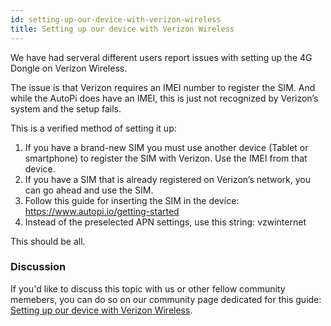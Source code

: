 ```yaml
---
id: setting-up-our-device-with-verizon-wireless
title: Setting up our device with Verizon Wireless
---
```

We have had serveral different users report issues with setting up the 4G Dongle on Verizon Wireless.

The issue is that Verizon requires an IMEI number to register the SIM. And while the AutoPi does have an IMEI, this is just not recognized by Verizon’s system and the setup fails.

This is a verified method of setting it up:

1. If you have a brand-new SIM you must use another device (Tablet or smartphone) to register the SIM with Verizon. Use the IMEI from that device.
2. If you have a SIM that is already registered on Verizon’s network, you can go ahead and use the SIM.
3. Follow this guide for inserting the SIM in the device: https://www.autopi.io/getting-started
4. Instead of the preselected APN settings, use this string: vzwinternet

This should be all.

### Discussion
If you'd like to discuss this topic with us or other fellow community memebers, you can do so on our community
page dedicated for this guide: [Setting up our device with Verizon Wireless](https://community.autopi.io/t/setting-up-our-device-with-verizon-wireless/420).